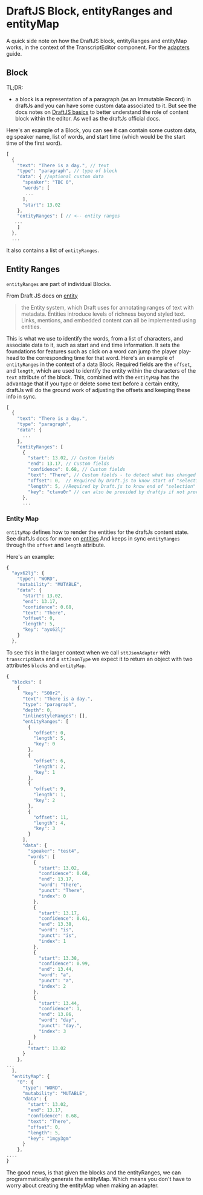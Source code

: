 # DraftJS Block, entityRanges and entityMap

A quick side note on how the DraftJS block, entityRanges and entityMap works, in the context of the TranscriptEditor component. For the [adapters](./adapters.md) guide.

## Block

TL;DR:

- a block is a representation of a paragraph (as an Immutable Record) in draftJs and you can have some custom data associated to it.
  But see the docs notes on [DraftJS basics](https://github.com/bbc/react-transcript-editor/blob/master/docs/notes/draftjs/2018-10-01-draftjs-1-basics.md) to better understand the role of content block within the editor. As well as the draftJs official docs.

Here's an example of a Block, you can see it can contain some custom data, eg speaker name, list of words, and start time (which would be the start time of the first word).

```js
[
  {
    "text": "There is a day.", // text
    "type": "paragraph", // type of block
    "data": { //optional custom data
      "speaker": "TBC 0",
      "words": [
       ...
      ],
      "start": 13.02
    },
    "entityRanges": [ // <-- entity ranges
   ...
    ]
  },
  ...
```

It also contains a list of `entityRanges`.

## Entity Ranges

`entityRanges` are part of individual Blocks.

<!-- See the docs notes on [DraftJS entity ranges](https://github.com/bbc/react-transcript-editor/blob/master/docs/notes/draftjs/2018-10-02-drafjs-2-entity-range.md) -->

From Draft JS docs on [entity](https://draftjs.org/docs/advanced-topics-entities)

> the Entity system, which Draft uses for annotating ranges of text with metadata. Entities introduce levels of richness beyond styled text. Links, mentions, and embedded content can all be implemented using entities.

This is what we use to identify the words, from a list of characters, and associate data to it, such as start and end time information.
It sets the foundations for features such as click on a word can jump the player play-head to the corresponding time for that word.
Here's an example of `entityRanges` in the context of a data Block.
Required fields are the `offset`, and `length`, which are used to identify the entity within the characters of the `text` attribute of the block.
This, combined with the `entityMap` has the advantage that if you type or delete some text before a certain entity, draftJs will do the ground work of adjusting the offsets and keeping these info in sync.

```js
[
  {
    "text": "There is a day.",
    "type": "paragraph",
    "data": {
      ...
    },
    "entityRanges": [
      {
        "start": 13.02, // Custom fields
        "end": 13.17, // Custom fields
        "confidence": 0.68, // Custom fields
        "text": "There", // Custom fields - to detect what has changed
        "offset": 0,  // Required by Draft.js to know start of "selection"
        "length": 5, //Required by Draft.js to know end of "selection" -  in our case a word
        "key": "ctavu0r" // can also be provided by draftjs if not provided. But providing your own gives more flexibility
      },
      ...
```

### Entity Map

`entityMap` defines how to render the entities for the draftJs content state.
See draftJs docs for more on [entities](https://draftjs.org/docs/advanced-topics-entities#introduction)
And keeps in sync `entityRanges` through the `offset` and `length` attribute.

Here's an example:

```js
{
  "ayx62lj": {
    "type": "WORD",
    "mutability": "MUTABLE",
    "data": {
      "start": 13.02,
      "end": 13.17,
      "confidence": 0.68,
      "text": "There",
      "offset": 0,
      "length": 5,
      "key": "ayx62lj"
    }
  },
```

To see this in the larger context when we call `sttJsonAdapter` with `transcriptData` and a `sttJsonType` we expect it to return an object with two attributes `blocks` and `entityMap`.

```js
{
  "blocks": [
    {
      "key": "500r2",
      "text": "There is a day.",
      "type": "paragraph",
      "depth": 0,
      "inlineStyleRanges": [],
      "entityRanges": [
        {
          "offset": 0,
          "length": 5,
          "key": 0
        },
        {
          "offset": 6,
          "length": 2,
          "key": 1
        },
        {
          "offset": 9,
          "length": 1,
          "key": 2
        },
        {
          "offset": 11,
          "length": 4,
          "key": 3
        }
      ],
      "data": {
        "speaker": "test4",
        "words": [
          {
            "start": 13.02,
            "confidence": 0.68,
            "end": 13.17,
            "word": "there",
            "punct": "There",
            "index": 0
          },
          {
            "start": 13.17,
            "confidence": 0.61,
            "end": 13.38,
            "word": "is",
            "punct": "is",
            "index": 1
          },
          {
            "start": 13.38,
            "confidence": 0.99,
            "end": 13.44,
            "word": "a",
            "punct": "a",
            "index": 2
          },
          {
            "start": 13.44,
            "confidence": 1,
            "end": 13.86,
            "word": "day",
            "punct": "day.",
            "index": 3
          }
        ],
        "start": 13.02
      }
    },
...
  ],
  "entityMap": {
    "0": {
      "type": "WORD",
      "mutability": "MUTABLE",
      "data": {
        "start": 13.02,
        "end": 13.17,
        "confidence": 0.68,
        "text": "There",
        "offset": 0,
        "length": 5,
        "key": "1mgy3gm"
      }
    },
....
}
```

The good news, is that given the blocks and the entityRanges, we can programmatically generate the entityMap. Which means you don't have to worry about creating the entityMap when making an adapter.
